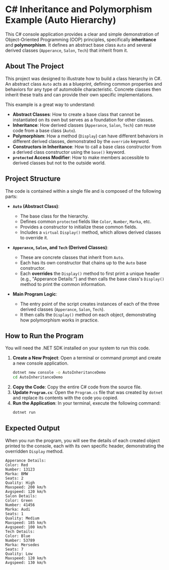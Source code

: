 # C# Inheritance and Polymorphism Example (Auto Hierarchy)

This C# console application provides a clear and simple demonstration of Object-Oriented Programming (OOP) principles, specifically **inheritance** and **polymorphism**. It defines an abstract base class `Auto` and several derived classes (`Apperance`, `Salon`, `Tech`) that inherit from it.

## About The Project

This project was designed to illustrate how to build a class hierarchy in C#. An abstract class `Auto` acts as a blueprint, defining common properties and behaviors for any type of automobile characteristic. Concrete classes then inherit these traits and can provide their own specific implementations.

This example is a great way to understand:
*   **Abstract Classes**: How to create a base class that cannot be instantiated on its own but serves as a foundation for other classes.
*   **Inheritance**: How derived classes (`Apperance`, `Salon`, `Tech`) can reuse code from a base class (`Auto`).
*   **Polymorphism**: How a method (`Display`) can have different behaviors in different derived classes, demonstrated by the `override` keyword.
*   **Constructors in Inheritance**: How to call a base class constructor from a derived class constructor using the `base()` keyword.
*   **`protected` Access Modifier**: How to make members accessible to derived classes but not to the outside world.

## Project Structure

The code is contained within a single file and is composed of the following parts:

*   **`Auto` (Abstract Class)**:
    *   The base class for the hierarchy.
    *   Defines common `protected` fields like `Color`, `Number`, `Marka`, etc.
    *   Provides a constructor to initialize these common fields.
    *   Includes a `virtual` `Display()` method, which allows derived classes to override it.

*   **`Apperance`, `Salon`, and `Tech` (Derived Classes)**:
    *   These are concrete classes that inherit from `Auto`.
    *   Each has its own constructor that chains up to the `Auto` base constructor.
    *   Each **overrides** the `Display()` method to first print a unique header (e.g., "Apperance Details:") and then calls the base class's `Display()` method to print the common information.

*   **Main Program Logic**:
    *   The entry point of the script creates instances of each of the three derived classes (`Apperance`, `Salon`, `Tech`).
    *   It then calls the `Display()` method on each object, demonstrating how polymorphism works in practice.

## How to Run the Program

You will need the .NET SDK installed on your system to run this code.

1.  **Create a New Project**: Open a terminal or command prompt and create a new console application.
    ```sh
    dotnet new console -o AutoInheritanceDemo
    cd AutoInheritanceDemo
    ```
2.  **Copy the Code**: Copy the entire C# code from the source file.
3.  **Update `Program.cs`**: Open the `Program.cs` file that was created by `dotnet` and replace its contents with the code you copied.
4.  **Run the Application**: In your terminal, execute the following command:
    ```sh
    dotnet run
    ```

## Expected Output

When you run the program, you will see the details of each created object printed to the console, each with its own specific header, demonstrating the overridden `Display` method.

```
Apperance Details:
Color: Red
Number: 13123
Marka: BMW
Seats: 2
Quality: High
Maxspeed: 200 km/h
Avgspeed: 120 km/h
Salon Details:
Color: Green
Number: 41456
Marka: Audi
Seats: 1
Quality: Medium
Maxspeed: 185 km/h
Avgspeed: 100 km/h
Tech Details:
Color: Blue
Number: 53789
Marka: Mersedes
Seats: 7
Quality: Low
Maxspeed: 120 km/h
Avgspeed: 130 km/h
```
```
